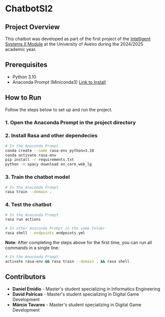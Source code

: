 # ChatbotSI2
## Project Overview
This chatbot was developed as part of the first project of the [Intelligent Systems II Module](https://www.ua.pt/en/uc/15052) at the University of Aveiro during the 2024/2025 academic year.

## Prerequisites
* Python 3.10 
* Anaconda Prompt (Miniconda3) [Link to Install](https://docs.conda.io/projects/miniconda/en/latest/)

## How to Run
Follow the steps below to set up and run the project.

### 1. Open the Anaconda Prompt in the project directory

### 2. Install Rasa and other dependecies
```bash
# In the Anaconda Prompt
conda create --name rasa-env python=3.10
conda activate rasa-env
pip install -r requirements.txt 
python -m spacy download en_core_web_lg
```

### 3. Train the chatbot model
```bash
# In the Anaconda Prompt
rasa train --domain .
```

### 4. Test the chatbot
```bash
# In the Anaconda Prompt
rasa run actions

# In other Anaconda Prompt in the same folder
rasa shell --endpoints endpoints.yml
```

**Note**: After completing the steps above for the first time, you can run all commands in a single line:
```bash
# In the Anaconda Prompt
activate rasa-env && rasa train --domain . && rasa shell
```

## Contributors
* **Daniel Emídio** - Master's student specializing in Informatics Engineering
* **David Palricas** - Master's student specializing in Digital Game Development
* **Márcio Tavares** - Master's student specializing in Digital Game Development

